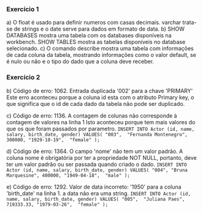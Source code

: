 ### Exercício 1
a) O float é usado para definir numeros com casas decimais. varchar trata-se de strings e o date serve para dados em formato de data.
b) SHOW DATABASES mostra uma tabela com os databases disponíveis na workbench.
SHOW TABLES mostra as tabelas disponíveis no database selecionado.
c) O comando describe mostra uma tabela com informações de cada coluna da tabela, mostrando informações como o valor default, se é nulo ou não e o tipo do dado que a coluna deve receber.

### Exercício 2
b) Código de erro: 1062. Entrada duplicada '002' para a chave 'PRIMARY'
Este erro aconteceu porque a coluna id esta com o atributo Primary key, o que significa que o id de cada dado da tabela não pode ser duplicado.

c) Código de erro: 1136. A contagem de colunas não corresponde à contagem de valores na linha 1
Isto aconteceu porque tem mais valores do que os que foram passados por parametro.
`INSERT INTO Actor (id, name, salary, birth_date, gender)
VALUES(
  "003", 
  "Fernanda Montenegro",
  300000,
  "1929-10-19", 
  "female"
);`

d) Código de erro: 1364. O campo 'nome' não tem um valor padrão.
A coluna nome é obrigatória por ter a propriedade NOT NULL, portanto, deve ter um valor padrão ou ser passada quando criado o dado.
`INSERT INTO Actor (id, name, salary, birth_date, gender)
VALUES(
  "004",
  "Bruna Marquesine",
  400000,
  "1949-04-18", 
  "male"
);`

e) Código de erro: 1292. Valor de data incorreto: '1950' para a coluna 'birth_date' na linha 1.
a data não era uma string.
`INSERT INTO Actor (id, name, salary, birth_date, gender)
VALUES(
  "005", 
  "Juliana Paes",
  719333.33,
  "1979-03-26", 
  "female"
);`
